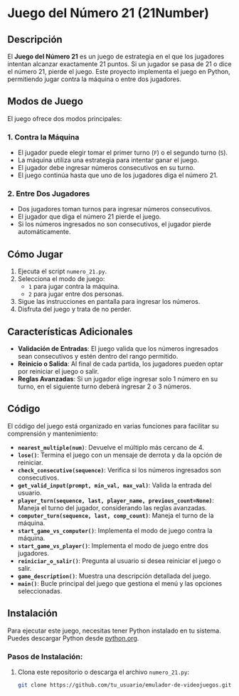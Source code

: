 # Juego del Número 21 (21Number)

## Descripción 
El **Juego del Número 21** es un juego de estrategia en el que los jugadores intentan alcanzar exactamente 21 puntos. Si un jugador se pasa de 21 o dice el número 21, pierde el juego. Este proyecto implementa el juego en Python, permitiendo jugar contra la máquina o entre dos jugadores.

## Modos de Juego
El juego ofrece dos modos principales:

### 1. Contra la Máquina
- El jugador puede elegir tomar el primer turno (`F`) o el segundo turno (`S`).
- La máquina utiliza una estrategia para intentar ganar el juego.
- El jugador debe ingresar números consecutivos en su turno.
- El juego continúa hasta que uno de los jugadores diga el número 21.

### 2. Entre Dos Jugadores
- Dos jugadores toman turnos para ingresar números consecutivos.
- El jugador que diga el número 21 pierde el juego.
- Si los números ingresados no son consecutivos, el jugador pierde automáticamente.

## Cómo Jugar
1. Ejecuta el script `numero_21.py`.
2. Selecciona el modo de juego:
   - `1` para jugar contra la máquina.
   - `2` para jugar entre dos personas.
3. Sigue las instrucciones en pantalla para ingresar los números.
4. Disfruta del juego y trata de no perder.

## Características Adicionales
- **Validación de Entradas**: El juego valida que los números ingresados sean consecutivos y estén dentro del rango permitido.
- **Reinicio o Salida**: Al final de cada partida, los jugadores pueden optar por reiniciar el juego o salir.
- **Reglas Avanzadas**: Si un jugador elige ingresar solo 1 número en su turno, en el siguiente turno deberá ingresar 2 o 3 números.

## Código
El código del juego está organizado en varias funciones para facilitar su comprensión y mantenimiento:

- **`nearest_multiple(num)`**: Devuelve el múltiplo más cercano de 4.
- **`lose()`**: Termina el juego con un mensaje de derrota y da la opción de reiniciar.
- **`check_consecutive(sequence)`**: Verifica si los números ingresados son consecutivos.
- **`get_valid_input(prompt, min_val, max_val)`**: Valida la entrada del usuario.
- **`player_turn(sequence, last, player_name, previous_count=None)`**: Maneja el turno del jugador, considerando las reglas avanzadas.
- **`computer_turn(sequence, last, comp_count)`**: Maneja el turno de la máquina.
- **`start_game_vs_computer()`**: Implementa el modo de juego contra la máquina.
- **`start_game_vs_player()`**: Implementa el modo de juego entre dos jugadores.
- **`reiniciar_o_salir()`**: Pregunta al usuario si desea reiniciar el juego o salir.
- **`game_description()`**: Muestra una descripción detallada del juego.
- **`main()`**: Bucle principal del juego que gestiona el menú y las opciones seleccionadas.

## Instalación
Para ejecutar este juego, necesitas tener Python instalado en tu sistema. Puedes descargar Python desde [python.org](https://www.python.org/).

### Pasos de Instalación:
1. Clona este repositorio o descarga el archivo `numero_21.py`:
   ```bash
   git clone https://github.com/tu_usuario/emulador-de-videojuegos.git